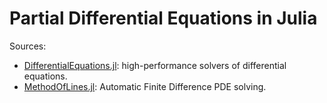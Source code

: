 # Partial Differential Equations in Julia

Sources:
- [DifferentialEquations.jl](https://github.com/SciML/DifferentialEquations.jl): high-performance solvers of differential equations.
- [MethodOfLines.jl](https://github.com/SciML/MethodOfLines.jl): Automatic Finite Difference PDE solving.
